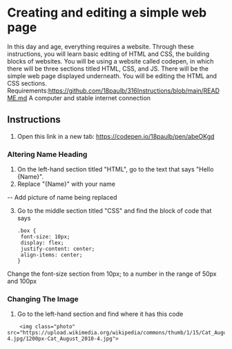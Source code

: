 # Creating and editing a simple web page
In this day and age, everything requires a website. Through these instructions, you will learn basic editing of HTML and CSS, the building blocks of websites. You will be using a website called codepen, in which there will be three sections titled HTML, CSS, and JS. There will be the simple web page displayed underneath. You will be editing the HTML and CSS sections.
Requirements:https://github.com/18paulb/316Instructions/blob/main/README.md
A computer and stable internet connection

## Instructions

1. Open this link in a new tab: https://codepen.io/18paulb/pen/abeOKgd

### Altering Name Heading
1. On the left-hand section titled "HTML", go to the text that says "Hello {Name}".
2. Replace "{Name}" with your name

-- Add picture of name being replaced

3. Go to the middle section titled "CSS" and find the block of code that says
   ```
   .box {
    font-size: 10px;
    display: flex;
    justify-content: center;
    align-items: center;
   }
   ```
Change the font-size section from 10px; to a number in the range of 50px and 100px

### Changing The Image
1. Go to the left-hand section and find where it has this code
```
    <img class="photo" src="https://upload.wikimedia.org/wikipedia/commons/thumb/1/15/Cat_August_2010-4.jpg/1200px-Cat_August_2010-4.jpg">
```

